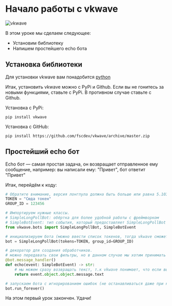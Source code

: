 # Начало работы с vkwave

![vkwave](https://user-images.githubusercontent.com/28061158/75329873-7f738200-5891-11ea-9565-fd117ea4fc9e.jpg)

В этом уроке мы сделаем следующее:
+ Установим библиотеку
+ Напишем простейшего echo бота

## Установка библиотеки

Для установки vkwave вам понадобится [python](https://www.python.org/downloads/ "Ссылка для на официальный сайт Python")

Итак, установить vkwave можно с PyPi и Github.
Если вы не гонитесь за новыми функциями, ставьте с PyPi.
В противном случае ставьте с Github.

Установка с PyPi:
```
pip install vkwave
```
Установка с GitHub:
```
pip install https://github.com/fscdev/vkwave/archive/master.zip
```

## Простейший echo бот

Echo бот — самая простая задача, он возвращает отправленное ему сообщение, например: вы написали ему: "Привет", бот ответит "Привет"

Итак, перейдём к коду:
```python
# Обратите внимание, версия лонгпула должна быть больше или равна 5.103
TOKEN = "Сюда токен"
GROUP_ID = 123456

# Импортируем нужные классы.
# SimpleLongPollBot: обёртка для более удобной работы с фреймворком
# SimpleBotEvent: тип события, который предоставляет SimpleLongPollBot
from vkwave.bots import SimpleLongPollBot, SimpleBotEvent

# инициализируем бота (можно ввести список токенов, тогда vkwave сможет обходить лимиты ВКонтакте)
bot = SimpleLongPollBot(tokens=TOKEN, group_id=GROUP_ID)

# декоратор для создания обработчиков.
# можно передавать свои фильтры, но в данном случае мы хотим принимать все сообщения
@bot.message_handler()
def echo(event: SimpleBotEvent) -> str:
    # мы можем сразу возвращать текст, т.к vkwave понимает, что если вы возвращаете строку, то вы хотите ответить на сообщение этим текстом. пользователь может задать свои типы данных, которые он сможет возвращать из хендлеров (а также написать нужную логику для их преобразования в нужные действия)
    return event.object.object.message.text

# запускаем бота с игнорированием ошибок (не останавливаться даже при них)
bot.run_forever()
```

На этом первый урок закончен. Удачи!
